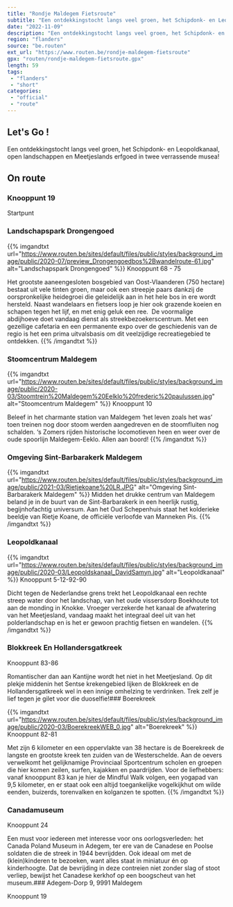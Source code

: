 ```yaml
---
title: "Rondje Maldegem Fietsroute"
subtitle: "Een ontdekkingstocht langs veel groen, het Schipdonk- en Leopoldkanaal, open landschappen en Meetjeslands erfgoed in twee verrassende musea!"
date: "2022-11-09"
description: "Een ontdekkingstocht langs veel groen, het Schipdonk- en Leopoldkanaal, open landschappen en Meetjeslands erfgoed in twee verrassende musea!"
region: "flanders"
source: "be.routen"
ext_url: "https://www.routen.be/rondje-maldegem-fietsroute"
gpx: "routen/rondje-maldegem-fietsroute.gpx"
length: 59
tags:
 - "flanders"
 - "short"
categories:
 - "official"
 - "route"
---
```


## Let's Go ! 

Een ontdekkingstocht langs veel groen, het Schipdonk- en Leopoldkanaal, open landschappen en Meetjeslands erfgoed in twee verrassende musea!

## On route

### Knooppunt 19

Startpunt

### Landschapspark Drongengoed

{{% imgandtxt url="https://www.routen.be/sites/default/files/public/styles/background_image/public/2020-07/preview_Drongengoedbos%2Bwandelroute-61.jpg" alt="Landschapspark Drongengoed" %}}
Knooppunt 68 - 75

Het grootste aaneengesloten bosgebied van Oost-Vlaanderen (750 hectare) bestaat uit vele tinten groen, maar ook een streepje paars dankzij de oorspronkelijke heidegroei die geleidelijk aan in het hele bos in ere wordt hersteld. Naast wandelaars en fietsers loop je hier ook grazende koeien en schapen tegen het lijf, en met enig geluk een ree.  De voormalige abdijhoeve doet vandaag dienst als streekbezoekerscentrum. Met een gezellige cafetaria en een permanente expo over de geschiedenis van de regio is het een prima uitvalsbasis om dit veelzijdige recreatiegebied te ontdekken.
{{% /imgandtxt %}}

### Stoomcentrum Maldegem

{{% imgandtxt url="https://www.routen.be/sites/default/files/public/styles/background_image/public/2020-03/Stoomtrein%20Maldegem%20Eelklo%20frederic%20paulussen.jpg" alt="Stoomcentrum Maldegem" %}}
Knooppunt 10

Beleef in het charmante station van Maldegem ‘het leven zoals het was’ toen treinen nog door stoom werden aangedreven en de stoomfluiten nog schalden. ‘s Zomers rijden historische locomotieven heen en weer over de oude spoorlijn Maldegem-Eeklo. Allen aan boord!
{{% /imgandtxt %}}

### Omgeving Sint-Barbarakerk Maldegem

{{% imgandtxt url="https://www.routen.be/sites/default/files/public/styles/background_image/public/2021-03/Rietjekoane%20LR.JPG" alt="Omgeving Sint-Barbarakerk Maldegem" %}}
Midden het drukke centrum van Maldegem beland je in de buurt van de Sint-Barbarakerk in een heerlijk rustig, begijnhofachtig universum. Aan het Oud Schepenhuis staat het kolderieke beeldje van Rietje Koane, de officiële verloofde van Manneken Pis.
{{% /imgandtxt %}}

### Leopoldkanaal

{{% imgandtxt url="https://www.routen.be/sites/default/files/public/styles/background_image/public/2020-03/Leopoldskanaal_DavidSamyn.jpg" alt="Leopoldkanaal" %}}
Knooppunt 5-12-92-90

Dicht tegen de Nederlandse grens trekt het Leopoldkanaal een rechte streep water door het landschap, van het oude vissersdorp Boekhoute tot aan de monding in Knokke. Vroeger verzekerde het kanaal de afwatering van het Meetjesland, vandaag maakt het integraal deel uit van het polderlandschap en is het er gewoon prachtig fietsen en wandelen.
{{% /imgandtxt %}}

### Blokkreek En Hollandersgatkreek

Knooppunt 83-86

Romantischer dan aan Kantijne wordt het niet in het Meetjesland. Op dit plekje middenin het Sentse krekengebied lijken de Blokkreek en de Hollandersgatkreek wel in een innige omhelzing te verdrinken. Trek zelf je lief tegen je gilet voor die duoselfie!### Boerekreek

{{% imgandtxt url="https://www.routen.be/sites/default/files/public/styles/background_image/public/2020-03/BoerekreekWEB_0.jpg" alt="Boerekreek" %}}
Knooppunt 82-81

Met zijn 6 kilometer en een oppervlakte van 38 hectare is de Boerekreek de langste en grootste kreek ten zuiden van de Westerschelde. Aan de oevers verwelkomt het gelijknamige Provinciaal Sportcentrum scholen en groepen die hier komen zeilen, surfen, kajakken en paardrijden. Voor de liefhebbers: vanaf knooppunt 83 kan je hier de Mindful Walk volgen, een yogapad van 9,5 kilometer, en er staat ook een altijd toegankelijke vogelkijkhut om wilde eenden, buizerds, torenvalken en kolganzen te spotten.
{{% /imgandtxt %}}

### Canadamuseum

Knooppunt 24

Een must voor iedereen met interesse voor ons oorlogsverleden: het Canada Poland Museum in Adegem, ter ere van de Canadese en Poolse soldaten die de streek in 1944 bevrijdden. Ook ideaal om met de (klein)kinderen te bezoeken, want alles staat in miniatuur én op kinderhoogte. Dat de bevrijding in deze contreien niet zonder slag of stoot verliep, bewijst het Canadese kerkhof op een boogscheut van het museum.### Adegem-Dorp 9, 9991 Maldegem 

Knooppunt 19



